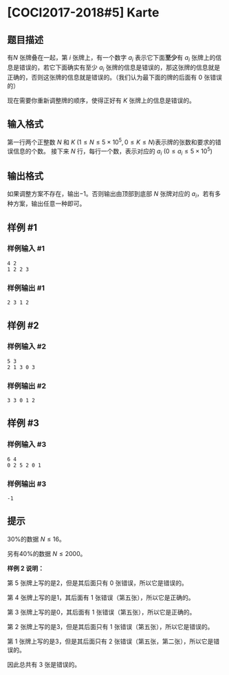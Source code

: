 # [COCI2017-2018#5] Karte

## 题目描述

有$N$ 张牌叠在一起，第 $i$ 张牌上，有一个数字 $a_i$ 表示它下面**至少**有 $a_i$ 张牌上的信息是错误的，若它下面确实有至少 $a_i$ 张牌的信息是错误的，那这张牌的信息就是正确的，否则这张牌的信息就是错误的。（我们认为最下面的牌的后面有 $0$ 张错误的）

现在需要你重新调整牌的顺序，使得正好有 $K$ 张牌上的信息是错误的。

## 输入格式

第一行两个正整数 $N$ 和 $K$ $( 1 ≤ N≤ 5×10^5,0 ≤ K≤ N )$表示牌的张数和要求的错误信息的个数。
接下来 $N$ 行，每行一个数，表示对应的 $a_i$ $(0 ≤ a_i≤ 5×10^5 )$

## 输出格式

如果调整方案不存在，输出$-1$。否则输出由顶部到底部 $N$ 张牌对应的 $a_i$，若有多种方案，输出任意一种即可。

## 样例 #1

### 样例输入 #1
```
4 2
1 2 2 3
```

### 样例输出 #1

```
2 3 1 2
```

## 样例 #2

### 样例输入 #2
```
5 3
2 1 3 0 3
```

### 样例输出 #2

```
3 3 0 1 2
```

## 样例 #3

### 样例输入 #3
```
6 4
0 2 5 2 0 1
```

### 样例输出 #3

```
-1
```

## 提示

$30\%$的数据 $N≤ 16$。

另有$40\%$的数据 $N≤ 2000$。

**样例 2 说明：**

第 $5$ 张牌上写的是$2$，但是其后面只有 $0$ 张错误，所以它是错误的。

第 $4$ 张牌上写的是$1$，其后面有 $1$ 张错误（第五张），所以它是正确的。

第 $3$ 张牌上写的是$0$，其后面有 $1$ 张错误（第五张），所以它是正确的。

第 $2$ 张牌上写的是$3$，但是其后面只有 $1$ 张错误（第五张），所以它是错误的。

第 $1$ 张牌上写的是$3$，但是其后面只有 $2$ 张错误（第五张，第二张），所以它是错误的。

因此总共有 $3$ 张是错误的。
